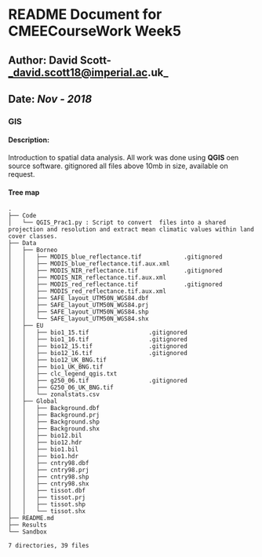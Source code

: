 # README Document for CMEECourseWork Week5
## Author: David Scott- _david.scott18@imperial.ac.uk_
## Date: _Nov - 2018_

### GIS

#### Description: 
Introduction to spatial data analysis. All work was done using **QGIS** oen source software. gitignored all files above 10mb in size, available on request.

#### Tree map
```
.
├── Code
│   └── QGIS_Prac1.py : Script to convert  files into a shared projection and resolution and extract mean climatic values within land cover classes. 
├── Data
│   ├── Borneo
│   │   ├── MODIS_blue_reflectance.tif            .gitignored
│   │   ├── MODIS_blue_reflectance.tif.aux.xml
│   │   ├── MODIS_NIR_reflectance.tif             .gitignored
│   │   ├── MODIS_NIR_reflectance.tif.aux.xml
│   │   ├── MODIS_red_reflectance.tif             .gitignored
│   │   ├── MODIS_red_reflectance.tif.aux.xml
│   │   ├── SAFE_layout_UTM50N_WGS84.dbf
│   │   ├── SAFE_layout_UTM50N_WGS84.prj
│   │   ├── SAFE_layout_UTM50N_WGS84.shp
│   │   └── SAFE_layout_UTM50N_WGS84.shx
│   ├── EU
│   │   ├── bio1_15.tif                 .gitignored
│   │   ├── bio1_16.tif                 .gitignored
│   │   ├── bio12_15.tif                .gitignored
│   │   ├── bio12_16.tif                .gitignored
│   │   ├── bio12_UK_BNG.tif
│   │   ├── bio1_UK_BNG.tif
│   │   ├── clc_legend_qgis.txt
│   │   ├── g250_06.tif                 .gitignored
│   │   ├── G250_06_UK_BNG.tif
│   │   └── zonalstats.csv
│   ├── Global
│   │   ├── Background.dbf
│   │   ├── Background.prj
│   │   ├── Background.shp
│   │   ├── Background.shx
│   │   ├── bio12.bil
│   │   ├── bio12.hdr
│   │   ├── bio1.bil
│   │   ├── bio1.hdr
│   │   ├── cntry98.dbf
│   │   ├── cntry98.prj
│   │   ├── cntry98.shp
│   │   ├── cntry98.shx
│   │   ├── tissot.dbf
│   │   ├── tissot.prj
│   │   ├── tissot.shp
│   │   └── tissot.shx
├── README.md
├── Results
└── Sandbox

7 directories, 39 files

```
